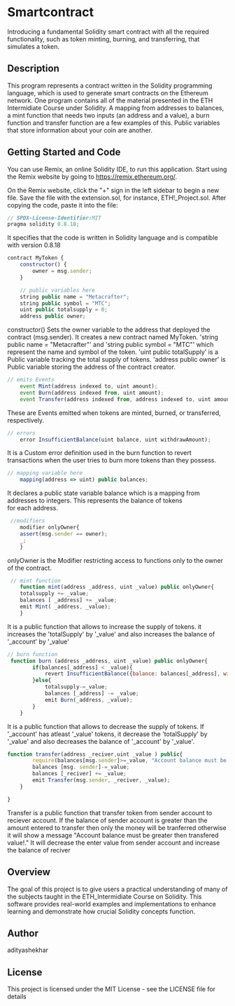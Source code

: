 # Smartcontract
Introducing a fundamental Solidity smart contract with all the required functionality, such as token minting, burning, and transferring, that simulates a token.

## Description 

This program represents a contract written in the Solidity programming language, which is used to generate smart contracts on the Ethereum network. One program contains all of the material presented in the ETH Intermidiate Course under Solidity. A mapping from addresses to balances, a mint function that needs two inputs (an address and a value), a burn function and transfer function are a few examples of this. Public variables that store information about your coin are another.

## Getting Started and Code
You can use Remix, an online Solidity IDE, to run this application. Start using the Remix website by going to https://remix.ethereum.org/.

On the Remix website, click the "+" sign in the left sidebar to begin a new file. Save the file with the extension.sol, for instance, ETH!_Project.sol. After copying the code, paste it into the file:


```javascript
// SPDX-License-Identifier:MIT
pragma solidity 0.8.18;
```
It specifies that the code is written in Solidity language and is compatible with version 0.8.18

```javascript
contract MyToken {
    constructor() {
        owner = msg.sender;
    }

    // public variables here
    string public name = "Metacrafter";
    string public symbol = "MTC";
    uint public totalsupply = 0;
    address public owner;

```
constructor() Sets the owner variable to the address that deployed the contract (msg.sender).
It creates a new contract named MyToken. 'string public name = "Metacrafter"' and 'string public symbol = "MTC"' which represent the name and symbol of the token. 'uint public totalSupply' is a Public variable tracking the total supply of tokens. 'address public owner' is Public variable storing the address of the contract creator.

```javascript
// emits Events
    event Mint(address indexed to, uint amount);
    event Burn(address indexed from, uint amount);
    event Transfer(address indexed from, address indexed to, uint amount);

```
These are Events emitted when tokens are minted, burned, or transferred, respectively.

```javascript
// errors
    error InsufficientBalance(uint balance, uint withdrawAmount);
```
It is a Custom error definition used in the burn function to revert transactions when the user tries to burn more tokens than they possess.

```javascript
// mapping variable here
    mapping(address => uint) public balances;
```
It declares a public state variable balance which is a mapping from addresses to integers. This represents the balance of tokens for each address.

```javascript
 //modifiers
    modifier onlyOwner{
    assert(msg.sender == owner);
    _;
    }
```
onlyOwner is the Modifier restricting access to functions only to the owner of the contract.

```javascript
 // mint function
    function mint(address _address, uint _value) public onlyOwner{
    totalsupply += _value;
    balances [ _address] += _value;
    emit Mint( _address, _value);
    }
```
It is a public function that allows to increase the supply of tokens. it increases the 'totalSupply' by '_value' and also increases the balance of '_account' by '_value'

```javascript
// burn function
 function burn (address _address, uint _value) public onlyOwner{
        if(balances[_address] < _value){
            revert InsufficientBalance({balance: balances[_address], withdrawAmount :_value}) ;
        }else{
            totalsupply-=_value;
            balances [_address] -= _value;
            emit Burn(_address, _value);
        }
    }
```
It is a public function that allows to decrease the supply of tokens. If '_account' has atleast '_value' tokens, it decrease the 'totalSupply' by '_value' and also decreases the balance of '_account' by '_value'.

```javascript
function transfer(address _reciver,uint _value ) public{
        require(balances[msg.sender]>=_value, "Account balance must be greater then transfered value! " ) ;
        balances [msg. sender]-=_value;
        balances [_reciver] += _value;
        emit Transfer(msg.sender, _reciver, _value);
    }

}
```
Transfer is a public function that transfer token from sender account to reciever account. If the balance of sender account is greater than the amount entered to transfer then only the money will be tranferred otherwise it will show a message
"Account balance must be greater then transfered value!." It will decrease the enter value from sender account and increase the balance of reciver

## Overview

The goal of this project is to give users a practical understanding of many of the subjects taught in the ETH_Intermidiate Course on Solidity. This software provides real-world examples and implementations to enhance learning and demonstrate how crucial Solidity concepts function.

## Author
adityashekhar

## License
This project is licensed under the MIT License - see the LICENSE file for details

